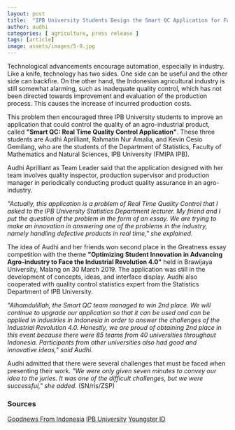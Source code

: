```yaml
---
layout: post
title:  "IPB University Students Design the Smart QC Application for Future Agriculture"
author: audhi
categories: [ agriculture, press release ]
tags: [article]
image: assets/images/5-0.jpg
---
```

Technological advancements encourage automation, especially in industry. Like a knife, technology has two sides. One side can be useful and the other side can backfire. On the other hand, the Indonesian agricultural industry is still somewhat alarming, such as inadequate quality control, which has not been directed towards improvement and evaluation of the production process. This causes the increase of incurred production costs.

This problem then encouraged three IPB University students to improve an application that could control the quality of an agro-industrial product, called **"Smart QC: Real Time Quality Control Application"**. These three students are Audhi Aprilliant, Rahmatin Nur Amalia, and Kevin Cesio Gemilang, who are the students of the Department of Statistics, Faculty of Mathematics and Natural Sciences, IPB University (FMIPA IPB).

Audhi Aprilliant as Team Leader said that the application designed with her team involves quality inspector, production supervisor and production manager in periodically conducting product quality assurance in an agro-industry.

*"Actually, this application is a problem of Real Time Quality Control that I asked to the IPB University Statistics Department lecturer. My friend and I put the question of the problem in the form of an essay. We are trying to make an innovation in answering one of the problems in the industry, namely handling defective products in real time," she explained.*

The idea of Audhi and her friends won second place in the Greatness essay competition with the theme **"Optimizing Student Innovation in Advancing Agro-industry to Face the Industrial Revolution 4.0"** held in Brawijaya University, Malang on 30 March 2019. The application was still in the development of concepts, ideas, and interface display. Audhi also cooperated with quality control statistics expert from the Statistics Department of IPB University.

*"Alhamdulillah, the Smart QC team managed to win 2nd place. We will continue to upgrade our application so that it can be used and can be applied in industries in Indonesia in order to answer the challenges of the Industrial Revolution 4.0. Honestly, we are proud of obtaining 2nd place in this event because there were 85 teams from 40 universities throughout Indonesia. Participants from other universities also had good and innovative ideas," said Audhi.*

Audhi admitted that there were several challenges that must be faced when presenting their work. *"We were only given seven minutes to convey our idea to the juries. It was one of the difficult challenges, but we were successful," she added.* (SN/ris/ZSP)

### Sources
<a target="_blank" href="https://www.goodnewsfromindonesia.id/2019/04/25/aplikasi-smart-qc" class="btn btn-danger">Goodnews From Indonesia</a> <a target="_blank" href="https://ipb.ac.id/news/index/2019/04/ipb-university-students-design-the-smart-qc-application-for-future-agriculture/c41d4bc9353817b4ea8b62b4525073d7" class="btn btn-warning">IPB University</a> <a target="_blank" href="https://youngster.id/innovation/aplikasi-smart-qc-untuk-kontrol-produk-agroindustri/" class="btn btn-primary">Youngster ID</a>

